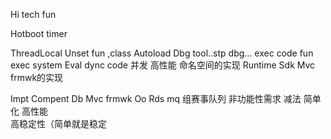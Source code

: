 Hi tech  fun



Hotboot
timer

ThreadLocal
Unset fun ,class 
Autoload 
Dbg tool..stp dbg...
exec code fun  exec system
Eval dync code
并发 高性能
命名空间的实现
Runtime
Sdk
Mvc frmwk的实现

Impt Compent
Db
Mvc frmwk
Oo 
Rds mq 组赛事队列
非功能性需求
减法 简单化
高性能  
高稳定性（简单就是稳定


